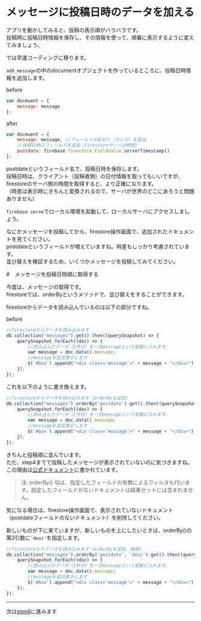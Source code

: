 # メッセージに投稿日時のデータを加える

アプリを動かしてみると、投稿の表示順がバラバラです。  
投稿時に投稿日時情報を保存し、その情報を使って、順番に表示するように変えてみましょう。

では早速コーディングに移ります。

```add_message```の中のdocumentオブジェクトを作っているところに、投稿日時情報を追加します。

before
```js
var docmuent = {
    message: message
};
```

after
```js
var docmuent = {
    message: message, //フィールドの区切り（カンマ）を追加
    //投稿日時のフィールドを追加（firestoreサーバの時間）
    postdate: firebase.firestore.FieldValue.serverTimestamp()
};
```

postdateというフィールド名で、投稿日時を保存します。  
投稿日時は、クライアント（投稿者側）の日付情報を取ってもいいですが、firestoreのサーバ側の時間を取得すると、より正確になります。  
（時差は表示時にきちんと変換されるので、サーバが世界のどこにあろうと問題ありません）

```firebase serve```でローカル環境を起動して、ローカルサーバにアクセスしましょう。

なにかメッセージを投稿してから、firestore操作画面で、追加されたドキュメントを見てください。  
postdateというフィールドが増えていますね。時差もしっかり考慮されています。  
並び替えを検証するため、いくつかメッセージを投稿してみてください。  

#　メッセージを投稿日時順に取得する

今度は、メッセージの取得です。  
firestoreでは、orderByというメソッドで、並び替えをすることができます。  

firestoreからデータを読み込んでいるのは以下の部分ですね。

before
```js
//firestoreからデータを読み込みます
db.collection("messages").get().then((querySnapshot) => {
    querySnapshot.forEach((doc) => {
        //読み込んだデータ（1件分）を一旦messageという変数に入れます。
        var message = doc.data().message;
        //messageを追加表示します
        $('#box').append("<div class='message'>" + message + "</div>");
    });
});
```

これを以下のように書き換えます。

```js
//firestoreからデータを読み込みます（orderByを追加）
db.collection("messages").orderBy('postdate').get().then((querySnapshot) => {
    querySnapshot.forEach((doc) => {
        //読み込んだデータ（1件分）を一旦messageという変数に入れます。
        var message = doc.data().message;
        //messageを追加表示します
        $('#box').append("<div class='message'>" + message + "</div>");
    });
});
```

きちんと投稿順に並んでいます。  
ただ、step4までで投稿したメッセージが表示されていないのに気づきますね。  
この理由は[公式ドキュメント](https://firebase.google.com/docs/firestore/query-data/order-limit-data?authuser=0)に書かれています。

> 注: orderBy() 句は、指定したフィールドの有無によるフィルタも行います。指定したフィールドがないドキュメントは結果セットには含まれません。

気になる場合は、firestore操作画面で、表示されていないドキュメント（postdateフィールドのないドキュメント）を削除してください。

新しいものが下に来ていますが、新しいものを上にしたいときは、orderBy()の第2引数に```'desc'```を指定します。

```js
//firestoreからデータを読み込みます（orderByを追加、降順）
db.collection("messages").orderBy('postdate', 'desc').get().then((querySnapshot) => {
    querySnapshot.forEach((doc) => {
        //読み込んだデータ（1件分）を一旦messageという変数に入れます。
        var message = doc.data().message;
        //messageを追加表示します
        $('#box').append("<div class='message'>" + message + "</div>");
    });
});
```

---

次は[step6](./step6.md)に進みます

